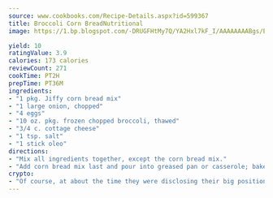 ```yaml
---
source: www.cookbooks.com/Recipe-Details.aspx?id=599367
title: Broccoli Corn BreadNutritional  
image: https://1.bp.blogspot.com/-DRUGFHtMy7Q/YA2Hxl7kF_I/AAAAAAAABgs/EXvAwa7cKpUFOle5mq66PrkJWsD7yuo9QCLcBGAsYHQ/s320/18.png

yield: 10
ratingValue: 3.9
calories: 173 calories
reviewCount: 271
cookTime: PT2H
prepTime: PT36M
ingredients:
- "1 pkg. Jiffy corn bread mix"
- "1 large onion, chopped"
- "4 eggs"
- "10 oz. pkg. frozen chopped broccoli, thawed"
- "3/4 c. cottage cheese"
- "1 tsp. salt"
- "1 stick oleo"
directions:
- "Mix all ingredients together, except the corn bread mix."
- "Add corn bread mix last and pour into greased pan or casserole; bake. Can be reheated."
crypto:
- "Of course, at about the time they were disclosing their big position, Bitcoin started to crash."
---
```


